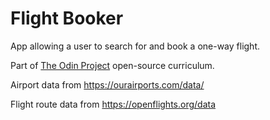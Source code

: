 # Flight Booker

App allowing a user to search for and book a one-way flight.

Part of [The Odin Project](www.theodinproject.com) open-source curriculum.

Airport data from https://ourairports.com/data/

Flight route data from https://openflights.org/data
